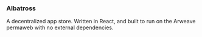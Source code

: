### Albatross

A decentralized app store. Written in React, and built to run on the Arweave permaweb with no external dependencies. 
